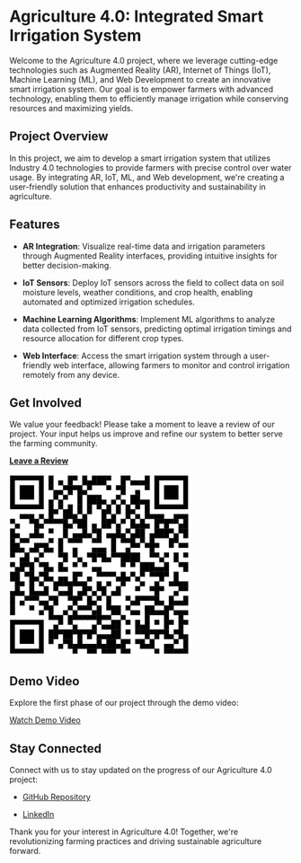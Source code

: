 # Agriculture 4.0: Integrated Smart Irrigation System

Welcome to the Agriculture 4.0 project, where we leverage cutting-edge technologies such as Augmented Reality (AR), Internet of Things (IoT), Machine Learning (ML), and Web Development to create an innovative smart irrigation system. Our goal is to empower farmers with advanced technology, enabling them to efficiently manage irrigation while conserving resources and maximizing yields.

## Project Overview

In this project, we aim to develop a smart irrigation system that utilizes Industry 4.0 technologies to provide farmers with precise control over water usage. By integrating AR, IoT, ML, and Web development, we're creating a user-friendly solution that enhances productivity and sustainability in agriculture.

## Features

- **AR Integration**: Visualize real-time data and irrigation parameters through Augmented Reality interfaces, providing intuitive insights for better decision-making.
  
- **IoT Sensors**: Deploy IoT sensors across the field to collect data on soil moisture levels, weather conditions, and crop health, enabling automated and optimized irrigation schedules.

- **Machine Learning Algorithms**: Implement ML algorithms to analyze data collected from IoT sensors, predicting optimal irrigation timings and resource allocation for different crop types.

- **Web Interface**: Access the smart irrigation system through a user-friendly web interface, allowing farmers to monitor and control irrigation remotely from any device.

## Get Involved

We value your feedback! Please take a moment to leave a review of our project. Your input helps us improve and refine our system to better serve the farming community.

[**Leave a Review**](https://forms.gle/KCd8sEBCZ92dQUHU6)

![Scan for feedback](https://github.com/AjayPoonia112/Agriculture-4.0---Integrated-Smart-Irrigation-System/blob/main/Project%20Design/qr.png)

## Demo Video

Explore the first phase of our project through the demo video:

[Watch Demo Video](https://youtu.be/XoihcVOr_Iw?si=bYq9I47bqyoIC4Vg)

## Stay Connected

Connect with us to stay updated on the progress of our Agriculture 4.0 project:

- [GitHub Repository](https://github.com/AjayPoonia112/Agriculture-4.0---Integrated-Smart-Irrigation-System)

- [LinkedIn](https://www.linkedin.com/company/agriculture4.0)

Thank you for your interest in Agriculture 4.0! Together, we're revolutionizing farming practices and driving sustainable agriculture forward.
